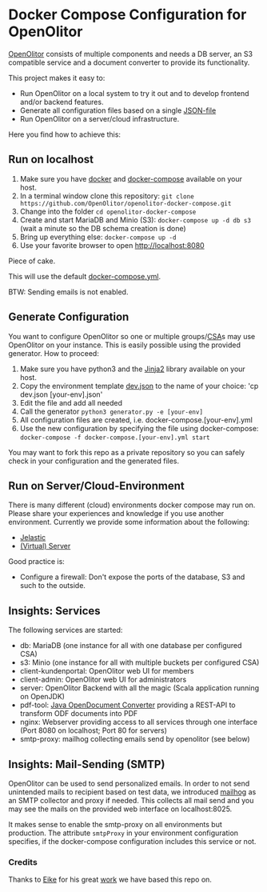 # Docker Compose Configuration for OpenOlitor

[OpenOlitor](https://github.com/OpenOlitor/OpenOlitor) consists of multiple components and needs a DB server, an S3 compatible service and a document converter to provide its functionality.

This project makes it easy to:
 *  Run OpenOlitor on a local system to try it out and to develop frontend and/or backend features.
 *  Generate all configuration files based on a single [JSON-file](dev.json)
 *  Run OpenOlitor on a server/cloud infrastructure.

Here you find how to achieve this:

## Run on localhost

 1.  Make sure you have [docker](https://docs.docker.com/get-docker/) and [docker-compose](https://docs.docker.com/compose/install/) available on your host.
 2.  In a terminal window clone this repository: `git clone https://github.com/OpenOlitor/openolitor-docker-compose.git`
 3.  Change into the folder `cd openolitor-docker-compose`
 4.  Create and start MariaDB and Minio (S3): `docker-compose up -d db s3` (wait a minute so the DB schema creation is done)
 5.  Bring up everything else: `docker-compose up -d`
 6.  Use your favorite browser to open [http://localhost:8080](http://localhost:8080)

Piece of cake.

This will use the default [docker-compose.yml](docker-compose.yml).

BTW: Sending emails is not enabled.

## Generate Configuration

You want to configure OpenOlitor so one or multiple groups/[CSA](https://en.wikipedia.org/wiki/Community-supported_agriculture)s may use OpenOlitor on your instance. This is easily possible using the provided generator. How to proceed:

 1.  Make sure you have python3 and the [Jinja2](https://pypi.org/project/Jinja2/) library available on your host.
 2.  Copy the environment template [dev.json](dev.json) to the name of your choice: 'cp dev.json [your-env].json'
 3.  Edit the file and add all needed
 4.  Call the generator `python3 generator.py -e [your-env]`
 5.  All configuration files are created, i.e. docker-compose.[your-env].yml
 6.  Use the new configuration by specifying the file using docker-compose: `docker-compose -f docker-compose.[your-env].yml start`

You may want to fork this repo as a private repository so you can safely check in your configuration and the generated files.

## Run on Server/Cloud-Environment

There is many different (cloud) environments docker compose may run on. Please share your experiences and knowledge if you use another environment. Currently we provide some information about the following:

 *  [Jelastic](docs/env-jelastic.md)
 *  [(Virtual) Server](docs/env-server.md)

Good practice is:

 *  Configure a firewall: Don't expose the ports of the database, S3 and such to the outside.

## Insights: Services

The following services are started:

 *  db: MariaDB (one instance for all with one database per configured CSA)
 *  s3: Minio (one instance for all with multiple buckets per configured CSA)
 *  client-kundenportal: OpenOlitor web UI for members
 *  client-admin: OpenOlitor web UI for administrators
 *  server: OpenOlitor Backend with all the magic (Scala application running on OpenJDK)
 *  pdf-tool: [Java OpenDocument Converter](https://github.com/EugenMayer/docker-image-jodconverter) providing a REST-API to transform ODF documents into PDF
 *  nginx: Webserver providing access to all services through one interface (Port 8080 on localhost; Port 80 for servers)
 *  smtp-proxy: mailhog collecting emails send by openolitor (see below)

## Insights: Mail-Sending (SMTP)

OpenOlitor can be used to send personalized emails. In order to not send unintended mails to recipient based on test data, we introduced [mailhog](https://github.com/mailhog/MailHog) as an SMTP collector and proxy if needed. This collects all mail send and you may see the mails on the provided web interface on localhost:8025.

It makes sense to enable the smtp-proxy on all environments but production. The attribute `smtpProxy` in your environment configuration specifies, if the docker-compose configuration includes this service or not.

### Credits

Thanks to [Eike](https://github.com/yeoldegrove/) for his great [work](https://github.com/yeoldegrove/openolitor-docker) we have based this repo on.
